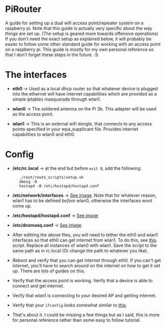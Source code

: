# PiRouter
A guide for setting up a dual wifi access point/repeater system on a raspberry pi. Note that this guide is actually very specific about the way things are set up. (The setup is geared more towards offensive operations) If you don't need the exact setup as explained below, it will probably be easier to follow some other standard guide for working with an access point on a raspberry pi. This guide is mostly for my own personal reference so that I don't forget these steps in the future. :S

# The interfaces

- **eth0** -> Used as a local dhcp router so that whatever device is plugged into the ethernet will have internet capabilities which are provided as a simple iptables masquerade through wlan1. 

- **wlan0** -> The soldered antenna on the Pi 3b. This adapter will be used as the access point.

- **wlan1** -> This is an external wifi dongle, that connects to any access points specified in your wpa_supplicant file. Provides internet capabilities to wlan0 and eth0.

# Config 

- **/etc/rc.local** -> at the end but before ``exit 0``, add the following:
    ```
       ./root/route_scripts/setup.sh
       dmesg -D
       hostapd -B /etc/hostapd/hostapd.conf
    ```
- **/etc/network/interfaces** -> [See image](/Selection_842.png). Note that for whatever reason, wlan1 has to be defined *before* wlan0, otherwise the interfaces wont come up.

- **/etc/hostapd/hostapd.conf** -> [See image](/Selection_841.png)

- **/etc/dnsmasq.conf** -> [See image](/Selection_840.png)

- After editting the above files, you will need to tether the eth0 and wlan1 interfaces so that eth0 can get internet from wlan1.
To do this, see [this](https://github.com/Zeroeh/udp-mitm/blob/master/raspberrypi/setup.sh) script. Replace all instances of wlan0 with wlan1. Save the script to the same path as in rc.local (Or change the path to whatever you like).

- Reboot and verify that you can get internet through eth0. If you can't get internet, you'll have to search around on the internet on how to get it set up. There are lots of guides on this.

- Verify that the access point is working. Verify that a device is able to connect and get internet.

- Verify that wlan1 is connecting to your desired AP and getting internet.

- Verify that your ``ifconfig`` looks somewhat similar to [this](/Selection_843.png).

- That's about it. I could be missing a few things but as I said, this is more for personal reference rather than some easy to follow tutorial.
